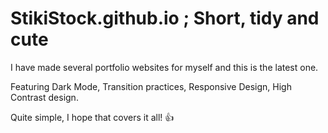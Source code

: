 # StikiStock.github.io ; Short, tidy and cute
<p>I have made several portfolio websites for myself and this is the latest one.</p><p>Featuring Dark Mode, Transition practices, Responsive Design, High Contrast design.</p><p>Quite simple, I hope that covers it all! 👍</p>

